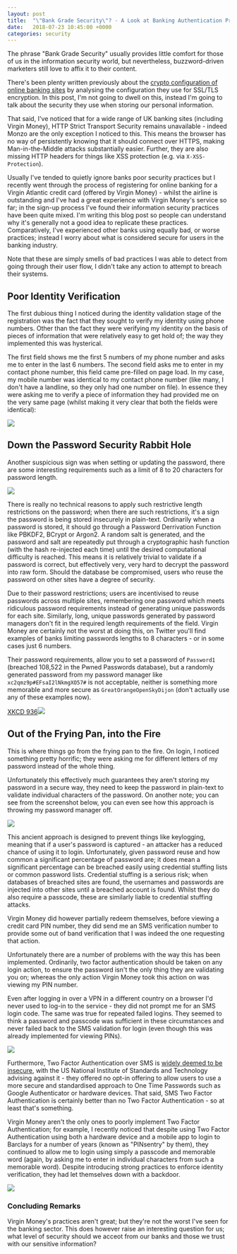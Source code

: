 ```yaml
---
layout: post
title:  "\"Bank Grade Security\"? - A Look at Banking Authentication Practices"
date:   2018-07-23 10:45:00 +0000
categories: security
---
```


The phrase "Bank Grade Security" usually provides little comfort for those of us in the information security world, but nevertheless, buzzword-driven marketers still love to affix it to their content.

There's been plenty written previously about the [crypto configuration of online banking sites](https://www.theregister.co.uk/2017/11/03/uk_bank_security_audit/) by analysing the configuration they use for SSL/TLS encryption. In this post, I'm not going to dwell on this, instead I'm going to talk about the security they use when storing our personal information.

That said, I've noticed that for a wide range of UK banking sites (including Virgin Money), HTTP Strict Transport Security remains unavailable - indeed Monzo are the only exception I noticed to this. This means the browser has no way of persistently knowing that it should connect over HTTPS, making Man-in-the-Middle attacks substantially easier. Further, they are also missing HTTP headers for things like XSS protection (e.g. via ````X-XSS-Protection````).

Usually I've tended to quietly ignore banks poor security practices but I recently went through the process of registering for online banking for a Virgin Atlantic credit card (offered by Virgin Money) - whilst the airline is outstanding and I've had a great experience with Virgin Money's service so far; in the sign-up process I've found their information security practices have been quite mixed. I'm writing this blog post so people can understand why it's generally not a good idea to replicate these practices. Comparatively, I've experienced other banks using equally bad, or worse practices; instead I worry about what is considered secure for users in the banking industry. 

Note that these are simply smells of bad practices I was able to detect from going through their user flow, I didn't take any action to attempt to breach their systems.

## Poor Identity Verification

The first dubious thing I noticed during the identity validation stage of the registration was the fact that they sought to verify my identity using phone numbers. Other than the fact they were verifying my identity on the basis of pieces of information that were relatively easy to get hold of; the way they implemented this was hysterical.

The first field shows me the first 5 numbers of my phone number and asks me to enter in the last 6 numbers. The second field asks me to enter in my contact phone number, this field came pre-filled on page load. In my case, my mobile number was identical to my contact phone number (like many, I don't have a landline, so they only had one number on file). In essence they were asking me to verify a piece of information they had provided me on the very same page (whilst making it very clear that both the fields were identical):

![](/images/2018-07-23-bank-grade-security-case-study-virgin-money/virgin-money-step-2.png)

## Down the Password Security Rabbit Hole

Another suspicious sign was when setting or updating the password, there are some interesting requirements such as a limit of 8 to 20 characters for password length.

![](/images/2018-07-23-bank-grade-security-case-study-virgin-money/virgin-password.png)

There is really no technical reasons to apply such restrictive length restrictions on the password; when there are such restrictions, it's a sign the password is being stored insecurely in plain-text. Ordinarily when a password is stored, it should go through a Password Derrivation Function like PBKDF2, BCrypt or Argon2. A random salt is generated, and the password and salt are repeatedly put through a cryptographic hash function (with the hash re-injected each time) until the desired computational difficulty is reached. This means it is relatively trivial to validate if a password is correct, but effectively very, very hard to decrypt the password into raw form. Should the database be compromised, users who reuse the password on other sites have a degree of security.

Due to their password restrictions; users are incentivised to reuse passwords across multiple sites, remembering one password which meets ridiculous password requirements instead of generating unique passwords for each site. Similarly, long, unique passwords generated by password managers don't fit in the required length requirements of the field. Virgin Money are certainly not the worst at doing this, on Twitter you'll find examples of banks limiting passwords lengths to 8 characters - or in some cases just 6 numbers.

Their password requirements, allow you to set a password of ````Password1```` (breached 108,522 in the Pwned Passwords database), but a randomly generated password from my password manager like ````xc2qmz9p#EFsaI2lNkmgXO57#```` is not acceptable, neither is something more memorable and more secure as ````GreatOrangeOpenSkyDijon```` (don't actually use any of these examples now).

[XKCD 936![](https://imgs.xkcd.com/comics/password_strength.png)](https://xkcd.com/936/)


## Out of the Frying Pan, into the Fire

This is where things go from the frying pan to the fire. On login, I noticed something pretty horrific; they were asking me for different letters of my password instead of the whole thing.

Unfortunately this effectively much guarantees they aren't storing my password in a secure way, they need to keep the password in plain-text to validate individual characters of the password. On another note; you can see from the screenshot below, you can even see how this approach is throwing my password manager off.

![](/images/2018-07-23-bank-grade-security-case-study-virgin-money/virgin-password-login.png)

This ancient approach is designed to prevent things like keylogging, meaning that if a user's password is captured - an attacker has a reduced chance of using it to login. Unfortunately, given password reuse and how common a significant percentage of password are; it does mean a significant percentage can be breached easily using credential stuffing lists or common password lists. Credential stuffing is a serious risk; when databases of breached sites are found, the usernames and passwords are injected into other sites until a breached account is found. Whilst they do also require a passcode, these are similarly liable to credential stuffing attacks.

Virgin Money did however partially redeem themselves, before viewing a credit card PIN number, they did send me an SMS verification number to provide some out of band verification that I was indeed the one requesting that action.

Unfortunately there are a number of problems with the way this has been implemented. Ordinarily, two factor authentication should be taken on any login action, to ensure the password isn't the only thing they are validating you on; whereas the only action Virgin Money took this action on was viewing my PIN number. 

Even after logging in over a VPN in a different country on a browser I'd never used to log-in to the service - they did not prompt me for an SMS login code. The same was true for repeated failed logins. They seemed to think a password and passcode was sufficient in these circumstances and never failed back to the SMS validation for login (even though this was already implemented for viewing PINs).

![](/images/2018-07-23-bank-grade-security-case-study-virgin-money/IMG_4385.jpg)

Furthermore, Two Factor Authentication over SMS is [widely deemed to be insecure](https://www.theverge.com/2017/9/18/16328172/sms-two-factor-authentication-hack-password-bitcoin), with the US National Institute of Standards and Technology advising against it - they offered no opt-in offering to allow users to use a more secure and standardised approach to One Time Passwords such as Google Authenticator or hardware devices. That said, SMS Two Factor Authentication is certainly better than no Two Factor Authentication - so at least that's something.

Virgin Money aren't the only ones to poorly implement Two Factor Authentication; for example, I recently noticed that despite using Two Factor Authentication using both a hardware device and a mobile app to login to Barclays for a number of years (known as "PINsentry" by them), they continued to allow me to login using simply a passcode and memorable word (again, by asking me to enter in individual characters from such a memorable word). Despite introducing strong practices to enforce identity verification, they had let themselves down with a backdoor.

![](/images/2018-07-23-bank-grade-security-case-study-virgin-money/barclays.png)

### Concluding Remarks

Virgin Money's practices aren't great; but they're not the worst I've seen for the banking sector. This does however raise an interesting question for us; what level of security should we acceot from our banks and those we trust with our sensitive information?

